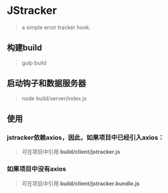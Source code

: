 # JStracker

> a simple error tracker hook.

## 构建build
> gulp build

## 启动钩子和数据服务器
> node build/server/index.js

## 使用

### jstracker依赖**axios**，因此，如果项目中已经引入axios：
> 可在项目中引用 **build/client/jstracker.js**

### 如果项目中没有axios
> 可在项目中引用 **build/client/jstracker.bundle.js**